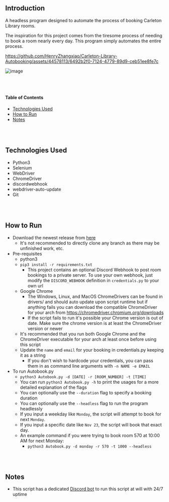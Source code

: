 ## Introduction

A headless program designed to automate the process of booking Carleton Library rooms.

The inspiration for this project comes from the tiresome process of needing to book a room nearly every day. This program simply automates the entire process.


https://github.com/HenryZhangxiao/Carleton-Library-Autobooking/assets/44578113/6492b2f0-7124-4779-89d9-ceb51ee8fe7c

![image](https://github.com/HenryZhangxiao/Carleton-Library-Autobooking/assets/44578113/c8d2dee2-45f9-4389-addb-d882f46eb5b0)

<br><br>
#### Table of Contents
- [Technologies Used ](#technologies)
- [How to Run ](#run)
- [Notes ](#notes)


<br></br>
## Technologies Used <a name="technologies"></a>
- Python3
- Selenium
- WebDriver
- ChromeDriver
- discordwebhook
- webdriver-auto-update
- Git


<br></br>
## How to Run <a name="run"></a>
- Download the newest release from [here](https://github.com/HenryZhangxiao/Carleton-Library-Autobooking/releases)
  - It's not recommended to directly clone any branch as there may be unfinished work, etc.
- Pre-requisites
  - python3
  - `pip3 install -r requirements.txt`
    - This project contains an optional Discord Webhook to post room bookings to a private server. To use your own webhook, just modify the `DISCORD_WEBHOOK` definition in `credentials.py` to your own url
  - Google Chrome
    - The Windows, Linux, and MacOS ChromeDrivers can be found in drivers/ and should auto update upon script runtime but if anything fails you can download the compatible ChromeDriver for your arch from https://chromedriver.chromium.org/downloads
    - If the script fails to run it's possible your Chrome version is out of date. Make sure the chrome version is at least the ChromeDriver version or newer
  - It's recommended that you run both Google Chrome and the ChromeDriver executable for your arch at least once before using this script
  - Update the `name` and `email` for your booking in credentials.py keeping it as a string
    - If you don't wish to hardcode your credentials, you can pass them in as command line arguments with `-n NAME -e EMAIL`
- To run Autobook.py
  - `python3 Autobook.py -d [DATE] -r [ROOM_NUMBER] -t [TIME]`
  - You can run `python3 Autobook.py -h` to print the usages for a more detailed explanation of the flags
  - You can optionally use the `--duration` flag to specify a booking duration
  - You can optionally use the `--headless` flag to run the program headlessly
  - If you input a weekday like `Monday`, the script will attempt to book for next `Monday`.
  - If you input a specific date like `Nov 23`, the script will book that exact day.
  - An example command if you were trying to book room 570 at 10:00 AM for next Monday:
    - `python3 Autobook.py -d monday -r 570 -t 1000 --headless`


<br></br>
## Notes <a name="notes"></a>
- This script has a dedicated [Discord bot](https://github.com/HenryZhangxiao/Carleton-Library-Autobooking-Bot) to run this script at will with 24/7 uptime
